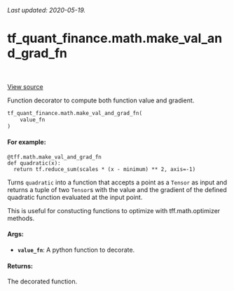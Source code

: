 <!--
This file is generated by a tool. Do not edit directly.
For open-source contributions the docs will be updated automatically.
-->

*Last updated: 2020-05-19.*

<div itemscope itemtype="http://developers.google.com/ReferenceObject">
<meta itemprop="name" content="tf_quant_finance.math.make_val_and_grad_fn" />
<meta itemprop="path" content="Stable" />
</div>

# tf_quant_finance.math.make_val_and_grad_fn

<!-- Insert buttons and diff -->

<table class="tfo-notebook-buttons tfo-api" align="left">
</table>

<a target="_blank" href="https://github.com/google/tf-quant-finance/blob/master/tf_quant_finance/math/gradient.py">View source</a>



Function decorator to compute both function value and gradient.

```python
tf_quant_finance.math.make_val_and_grad_fn(
    value_fn
)
```



<!-- Placeholder for "Used in" -->


#### For example:



```
@tff.math.make_val_and_grad_fn
def quadratic(x):
  return tf.reduce_sum(scales * (x - minimum) ** 2, axis=-1)
```

Turns `quadratic` into a function that accepts a point as a `Tensor` as input
and returns a tuple of two `Tensor`s with the value and the gradient of the
defined quadratic function evaluated at the input point.

This is useful for constucting functions to optimize with tff.math.optimizer
methods.

#### Args:


* <b>`value_fn`</b>: A python function to decorate.


#### Returns:

The decorated function.
